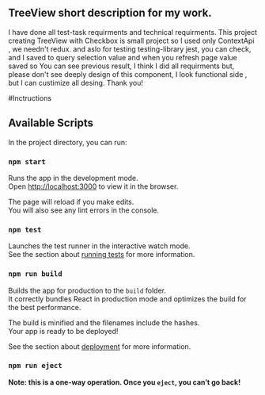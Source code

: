 ## TreeView short description for my work.
I have done all test-task requirments and technical requirments.
This project creating TreeView with Checkbox is small project so I used only ContextApi , we needn't redux.
and aslo for testing testing-library jest, you can check, and I saved to query selection value and when you refresh page value saved so You can see previous result,
I think I did all requirments but, please don't see deeply design of this component, I look functional side , but I can custimize all desing.
Thank you!

#Inctructions
## Available Scripts

In the project directory, you can run:

### `npm start`

Runs the app in the development mode.\
Open [http://localhost:3000](http://localhost:3000) to view it in the browser.

The page will reload if you make edits.\
You will also see any lint errors in the console.

### `npm test`

Launches the test runner in the interactive watch mode.\
See the section about [running tests](https://facebook.github.io/create-react-app/docs/running-tests) for more information.

### `npm run build`

Builds the app for production to the `build` folder.\
It correctly bundles React in production mode and optimizes the build for the best performance.

The build is minified and the filenames include the hashes.\
Your app is ready to be deployed!

See the section about [deployment](https://facebook.github.io/create-react-app/docs/deployment) for more information.

### `npm run eject`

**Note: this is a one-way operation. Once you `eject`, you can’t go back!**
